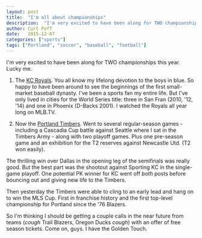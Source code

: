 ```yaml
---
layout: post
title:  "I'm all about championships"
description:  "I'm very excited to have been along for TWO championships this year. Lucky me."
author: Curt Poff
date:   2015-12-07
categories: ["sports"]
tags: ["Portland", "soccer", "baseball", "football"]
---
```


I'm very excited to have been along for TWO championships this year. Lucky me.

<!--more-->

1. The [KC Royals](http://www.kcroyals.com). You all know my lifelong devotion to the boys in blue. So happy to have been around to see the beginnings of the first small-market baseball dynasty. I've been a sports fan my entire life. But I've only lived in cities for the World Series title: three in San Fran (2010, '12, '14) and one in Phoenix (D-Backs 2001). I watched the Royals all year long on MLB.TV.

2. Now the [Portland Timbers](http://www.timbers.com/). Went to several regular-season games - including a Cascadia Cup battle against Seattle where I sat in the Timbers Army - along with two playoff games. Plus one pre-season game and an exhibition for the T2 reserves against Newcastle Utd. (T2 won easily).

The thrilling win over Dallas in the opening leg of the semifinals was really good. But the best part was the shootout against Sporting KC in the single-game playoff. One potential PK winner for KC went off *both* posts before bouncing out and giving new life to the Timbers.

Then yesterday the Timbers were able to cling to an early lead and hang on to win the MLS Cup. First in franchise history and the first top-level championship for Portland since the '76 Blazers.

So I'm thinking I should be getting a couple calls in the near future from teams (*cough* Trail Blazers, Oregon Ducks *cough*) with an offer of free season tickets. Come on, guys. I have the Golden Touch.
